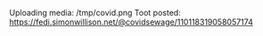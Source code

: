 Uploading media: /tmp/covid.png
Toot posted: https://fedi.simonwillison.net/@covidsewage/110118319058057174
